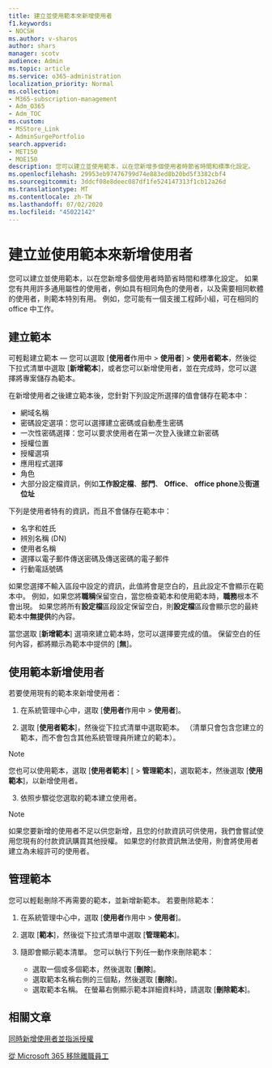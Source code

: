 ```yaml
---
title: 建立並使用範本來新增使用者
f1.keywords:
- NOCSH
ms.author: v-sharos
author: shars
manager: scotv
audience: Admin
ms.topic: article
ms.service: o365-administration
localization_priority: Normal
ms.collection:
- M365-subscription-management
- Adm_O365
- Adm_TOC
ms.custom:
- MSStore_Link
- AdminSurgePortfolio
search.appverid:
- MET150
- MOE150
description: 您可以建立並使用範本，以在您新增多個使用者時節省時間和標準化設定。
ms.openlocfilehash: 29953eb97476799d74e883ed8b20bd5f3382cbf4
ms.sourcegitcommit: 3ddcf08e8deec087df1fe524147313f1cb12a26d
ms.translationtype: MT
ms.contentlocale: zh-TW
ms.lasthandoff: 07/02/2020
ms.locfileid: "45022142"
---
```

# <a name="create-and-use-a-template-to-add-users"></a>建立並使用範本來新增使用者

您可以建立並使用範本，以在您新增多個使用者時節省時間和標準化設定。 如果您有共用許多通用屬性的使用者，例如具有相同角色的使用者，以及需要相同軟體的使用者，則範本特別有用。 例如，您可能有一個支援工程師小組，可在相同的 office 中工作。  

## <a name="create-a-template"></a>建立範本

可輕鬆建立範本 &mdash; 您可以選取 [**使用者**作用中  >  **使用者**]  >  **使用者範本**，然後從下拉式清單中選取 [**新增範本**]，或者您可以新增使用者，並在完成時，您可以選擇將專案儲存為範本。

在新增使用者之後建立範本後，您針對下列設定所選擇的值會儲存在範本中：

- 網域名稱
- 密碼設定選項：您可以選擇建立密碼或自動產生密碼
- 一次性密碼選擇：您可以要求使用者在第一次登入後建立新密碼
- 授權位置
- 授權選項
- 應用程式選擇
- 角色
- 大部分設定檔資訊，例如**工作設定檔**、**部門**、 **Office**、 **office phone**及**街道位址** 

下列是使用者特有的資訊，而且不會儲存在範本中：

- 名字和姓氏
- 辨別名稱 (DN)
- 使用者名稱
- 選擇以電子郵件傳送密碼及傳送密碼的電子郵件
- 行動電話號碼

如果您選擇不輸入區段中設定的資訊，此值將會是空白的，且此設定不會顯示在範本中。 例如，如果您將**職稱**保留空白，當您檢查範本和使用範本時，**職務**根本不會出現。 如果您將所有**設定檔**區段設定保留空白，則**設定檔**區段會顯示您的最終範本中**無提供**的內容。

當您選取 [**新增範本**] 選項來建立範本時，您可以選擇要完成的值。 保留空白的任何內容，都將顯示為範本中提供的 [**無**]。

## <a name="use-a-template-to-add-a-user"></a>使用範本新增使用者

若要使用現有的範本來新增使用者：

1. 在系統管理中心中，選取 [**使用者**作用中  >  **使用者**]。

2. 選取 [**使用者範本**]，然後從下拉式清單中選取範本。 （清單只會包含您建立的範本，而不會包含其他系統管理員所建立的範本）。

 > [!NOTE]
 > 您也可以使用範本，選取 [**使用者範本**] [  >  **管理範本**]，選取範本，然後選取 [**使用範本**]，以新增使用者。

3. 依照步驟從您選取的範本建立使用者。

> [!NOTE]
> 如果您要新增的使用者不足以供您新增，且您的付款資訊可供使用，我們會嘗試使用您現有的付款資訊購買其他授權。 如果您的付款資訊無法使用，則會將使用者建立為未經許可的使用者。

## <a name="manage-templates"></a>管理範本

您可以輕鬆刪除不再需要的範本，並新增新範本。 若要刪除範本：

1. 在系統管理中心中，選取 [**使用者**作用中  >  **使用者**]。

2. 選取 [**範本**]，然後從下拉式清單中選取 [**管理範本**]。

3. 隨即會顯示範本清單。 您可以執行下列任一動作來刪除範本：
    - 選取一個或多個範本，然後選取 [**刪除**]。 
    - 選取範本名稱右側的三個點，然後選取 [**刪除**]。
    - 選取範本名稱。 在螢幕右側顯示範本詳細資料時，請選取 [**刪除範本**]。

## <a name="related-articles"></a>相關文章

[同時新增使用者並指派授權](add-users.md)

[從 Microsoft 365 移除離職員工](remove-former-employee.md)
  

